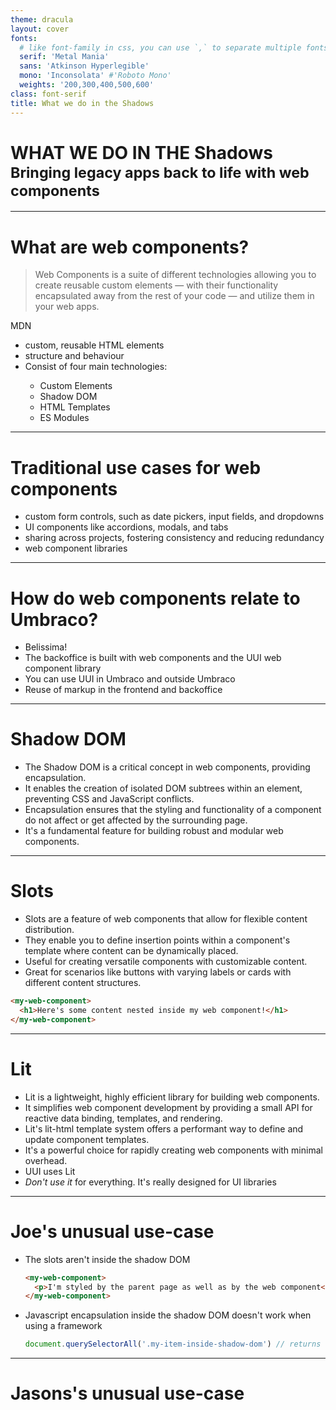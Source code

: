 ```yaml
---
theme: dracula
layout: cover
fonts:
  # like font-family in css, you can use `,` to separate multiple fonts for fallback
  serif: 'Metal Mania'
  sans: 'Atkinson Hyperlegible'
  mono: 'Inconsolata' #'Roboto Mono'
  weights: '200,300,400,500,600'
class: font-serif
title: What we do in the Shadows
---
```


<h1>
    <span>WHAT WE DO IN THE</span>
    <strong>Shadows</strong>
    <small>Bringing legacy apps back to life with web components</small>
</h1>

---

# What are web components?

> Web Components is a suite of different technologies allowing you to create reusable custom elements — with their functionality encapsulated away from the rest of your code — and utilize them in your web apps.

MDN

<v-clicks depth="2">

- <mdi-toy-brick /> custom, reusable HTML elements
- <mdi-cursor-default-click /> structure and behaviour
- <mdi-view-grid /> Consist of four main technologies:
  - Custom Elements
  - Shadow DOM
  - HTML Templates
  - ES Modules

</v-clicks>

<!--
- Web components are a set of web platform APIs that enable the creation of custom, reusable HTML elements.
- They encapsulate both the structure and behaviour of these elements.

-->

---

# Traditional use cases for web components
<v-clicks>

- <mdi-form-textbox /> custom form controls, such as date pickers, input fields, and dropdowns
- <mdi-select-group/> UI components like accordions, modals, and tabs
- <mdi-share-all /> sharing across projects, fostering consistency and reducing redundancy
- <mdi-library-shelves /> web component libraries

</v-clicks>
<!--
- 
- 
- fostering consistency and reducing redundancy.
- provide pre-built elements for various purposes.
-->

---

# How do web components relate to Umbraco?
- <mdi-hand-okay /> Belissima!
- <mdi-umbraco /> The backoffice is built with web components and the UUI web component library
- You can use UUI in Umbraco and outside Umbraco
- <mdi-recycle /> Reuse of markup in the frontend and backoffice

---

# Shadow DOM

- The Shadow DOM is a critical concept in web components, providing encapsulation.
- It enables the creation of isolated DOM subtrees within an element, preventing CSS and JavaScript conflicts.
- Encapsulation ensures that the styling and functionality of a component do not affect or get affected by the surrounding page.
- It's a fundamental feature for building robust and modular web components.

---

# Slots

- Slots are a feature of web components that allow for flexible content distribution.
- They enable you to define insertion points within a component's template where content can be dynamically placed.
- Useful for creating versatile components with customizable content.
- Great for scenarios like buttons with varying labels or cards with different content structures.

```html
<my-web-component>
  <h1>Here's some content nested inside my web component!</h1>
</my-web-component>
```

---

# Lit

- Lit is a lightweight, highly efficient library for building web components.
- It simplifies web component development by providing a small API for reactive data binding, templates, and rendering.
- Lit's lit-html template system offers a performant way to define and update component templates.
- It's a powerful choice for rapidly creating web components with minimal overhead.
- UUI uses Lit
- *Don't use it* for everything. It's really designed for UI libraries
---

# Joe's unusual use-case

- The slots aren't inside the shadow DOM
  ```html
  <my-web-component>
    <p>I'm styled by the parent page as well as by the web component</p>
  </my-web-component>
  ```
- Javascript encapsulation inside the shadow DOM doesn't work when using a framework
  ```js
  document.querySelectorAll('.my-item-inside-shadow-dom') // returns nothing ☹️
  ```


---

# Jasons's unusual use-case